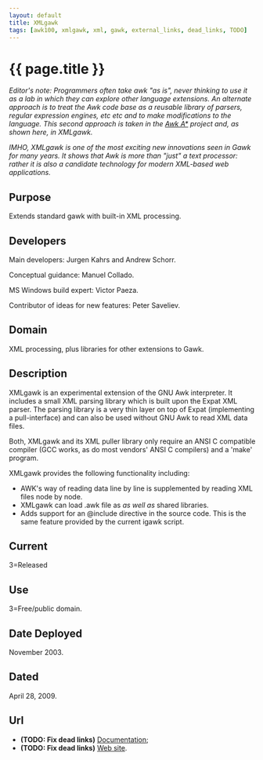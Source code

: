 ```yaml
---
layout: default
title: XMLgawk
tags: [awk100, xmlgawk, xml, gawk, external_links, dead_links, TODO]
---
```


# {{ page.title }}

*Editor's note: Programmers often take awk "as is", never thinking to
use it as a lab in which they can explore other language extensions.
An alternate approach is to treat the Awk code base as a reusable library
of parsers, regular expression engines, etc etc and to make modifications
to the language. This second approach is taken in the [Awk A\*][1]
project and, as shown here, in XMLgawk.*

*IMHO, XMLgawk is one of the most exciting new innovations seen in Gawk
for many years.  It shows that Awk is more than "just" a text processor:
rather it is also a  candidate technology for modern XML-based web
applications.*

## Purpose

Extends standard gawk with built-in XML processing.

## Developers

Main developers: Jurgen Kahrs and Andrew Schorr.

Conceptual guidance: Manuel Collado.

MS Windows build expert: Victor Paeza.

Contributor of ideas for new features: Peter Saveliev.

## Domain
 
XML processing, plus libraries for other extensions to Gawk.

## Description
 
XMLgawk is an experimental extension of the GNU Awk interpreter.
It includes a small XML parsing library which is built upon the Expat
XML parser. The parsing library is a very thin layer on top of Expat
(implementing a pull-interface) and can also be used without GNU Awk to
read XML data files.

Both, XMLgawk and its XML puller library only require an ANSI C compatible
compiler (GCC works, as do most vendors' ANSI C compilers) and a 'make'
program.

XMLgawk provides the following functionality including:

+ AWK's way of reading data line by line is supplemented by reading XML
  files node by node.
+ XMLgawk can load .awk file as <em>as well as</em> shared libraries.
+ Adds support for an @include directive in the source code. This is
  the same feature provided by the current igawk script.

## Current

3=Released

##  Use
 
3=Free/public domain.

## Date Deployed
 
November 2003.

## Dated
 
April 28, 2009.

## Url

+ **(TODO: Fix dead links)** [Documentation][2];
+ **(TODO: Fix dead links)** [Web site][3].

[1]: http://awk.info/?awkastar
[2]: http://home.vrweb.de/~juergen.kahrs/gawk/XML/xmlgawk.html
[3]: http://home.vrweb.de/~juergen.kahrs/gawk/XML/
